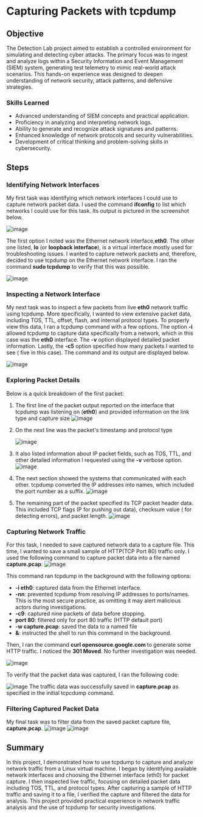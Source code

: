 # Capturing Packets with tcpdump

## Objective


The Detection Lab project aimed to establish a controlled environment for simulating and detecting cyber attacks. The primary focus was to ingest and analyze logs within a Security Information and Event Management (SIEM) system, generating test telemetry to mimic real-world attack scenarios. This hands-on experience was designed to deepen understanding of network security, attack patterns, and defensive strategies.

### Skills Learned


- Advanced understanding of SIEM concepts and practical application.
- Proficiency in analyzing and interpreting network logs.
- Ability to generate and recognize attack signatures and patterns.
- Enhanced knowledge of network protocols and security vulnerabilities.
- Development of critical thinking and problem-solving skills in cybersecurity.


## Steps

### Identifying Network Interfaces
My first task was identifying which network interfaces I could use to capture network packet data. I used the command <b>ifconfig</b> to list which networks I could use for this task. Its output is pictured in the screenshot below. 

![image](https://github.com/user-attachments/assets/bd591bdb-0881-432c-84c6-eba8c9223f32)

The first option I noted was the Ethernet network interface,<b>eth0</b>. The other one listed, <b>lo</b> (or <b> loopback interface</b>), is a virtual interface mostly used for troubleshooting issues. I wanted to capture network packets and, therefore, decided to use tcpdump on the Ethernet network interface. I ran the command <b>sudo tcpdump</b> to verify that this was possible. 

![image](https://github.com/user-attachments/assets/7f619116-6321-46c9-b8d9-4a1fe919bbb5)

### Inspecting a Network Interface
My next task was to inspect a few packets from live <b>eth0</b> network traffic using tcpdump. More specifically, I wanted to view extensive packet data, including TOS, TTL, offset, flash, and internal protocol types. To properly view this data, I ran a tcpdump command with a few options. The option <b>-i</b> allowed tcpdump to capture data specifically from a network, which in this case was the <b>eth0</b> interface. The <b>-v</b> option displayed detailed packet information. Lastly, the <b>-c5</b> option specified how many packets I wanted to see ( five in this case). The command and its output are displayed below. 

![image](https://github.com/user-attachments/assets/d70e4d0f-d2aa-4cfd-98c6-dbb309676a34)


### Exploring Packet Details
Below is a quick breakdown of the first packet:

1. The first line of the packet output reported on the interface that tcpdump was listening on (<b>eth0</b>) and provided information on the link type and capture size
   ![image](https://github.com/user-attachments/assets/5323016b-7643-48f5-85d4-4e9a0cfef8b7)
2. On the next line was the packet's timestamp and protocol type
   
   ![image](https://github.com/user-attachments/assets/18be0aa0-fe45-4b07-b60f-a005b8323f1c)
4. It also listed information about IP packet fields, such as TOS, TTL, and other detailed information I requested using the <b>-v</b> verbose option.
    ![image](https://github.com/user-attachments/assets/d1c7dcd3-e6f4-4e9a-a99b-039b3188a55f)
5. The next section showed the systems that communicated with each other. tcpdump converted the IP addresses into names, which included the port number as a suffix.
   ![image](https://github.com/user-attachments/assets/3e364d6a-ce00-44c0-9865-c6fa7cf22578)
6. The remaining part of the packet specified its TCP packet header data. This included TCP flags (P for pushing out data), checksum value ( for detecting errors), and packet length.
   ![image](https://github.com/user-attachments/assets/a5e9418f-b3c8-4f61-a1ea-46647477ff38)

### Capturing Network Traffic

For this task, I needed to save captured network data to a capture file. This time, I wanted to save a small sample of HTTP(TCP Port 80) traffic only. I used the following command to capture packet data into a file named <b>capture.pcap</b>:
![image](https://github.com/user-attachments/assets/55a7174d-91cb-4fcb-a593-dbc04ba577fc)

This command ran tcpdump in the background with the following options:
- <b>-i eth0</b>: captured data from the Ethernet interface.
- <b>-nn</b>: prevented tcpdump from resolving IP addresses to ports/names. This is the most secure practice, as omitting it may alert malicious actors during investigations.
- <b>-c9</b>: captured nine packets of data before stopping.
- <b>port 80</b>: filtered only for port 80 traffic (HTTP default port)
- <b>-w capture.pcap</b>: saved the data to a named file
- <b>&</b>: instructed the shell to run this command in the background. 
  

Then, I ran the command <b>curl opensource.google.com </b> to generate some HTTP traffic. I noticed the <b>301 Moved</b>. No further investigation was needed.

![image](https://github.com/user-attachments/assets/63dbe703-ba87-46ff-995a-7cd97a50c118)

To verify that the packet data was captured, I ran the following code:

![image](https://github.com/user-attachments/assets/2de52681-873d-4d3b-be01-73a6c1d6e545)
The traffic data was successfully saved in <b>capture.pcap</b> as specified in the initial tcpcdump command.


### Filtering Captured Packet Data
My final task was to filter data from the saved packet capture file, <b>capture.pcap</b>. 
![image](https://github.com/user-attachments/assets/370de4da-3c44-4264-996d-0627e837798c)
![image](https://github.com/user-attachments/assets/b2111964-c425-4317-9c57-46819c78b1bd)



## Summary 
In this project, I demonstrated how to use tcpdump to capture and analyze network traffic from a Linux virtual machine. I began by identifying available network interfaces and choosing the Ethernet interface (eth0) for packet capture. I then inspected live traffic, focusing on detailed packet data including TOS, TTL, and protocol types. After capturing a sample of HTTP traffic and saving it to a file, I verified the capture and filtered the data for analysis. This project provided practical experience in network traffic analysis and the use of tcpdump for security investigations.

